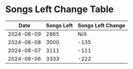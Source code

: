 # Songs Left Change Table

| Date       | Songs Left | Songs Left Change |
|------------|------------|-------------------|
| 2024-08-09 | 2865 | N/A                |
| 2024-08-08 | 3000 | -135                |
| 2024-08-07 | 3111 | -111                |
| 2024-08-06 | 3333 | -222                |
